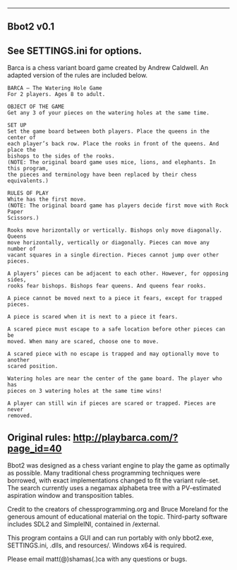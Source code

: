 ----------------
Bbot2 v0.1
----------------

See SETTINGS.ini for options.
----------------

Barca is a chess variant board game created by Andrew Caldwell. An adapted version of
the rules are included below.

	BARCA – The Watering Hole Game
	For 2 players. Ages 8 to adult.

	OBJECT OF THE GAME
	Get any 3 of your pieces on the watering holes at the same time.
 
	SET UP
	Set the game board between both players. Place the queens in the center of
	each player’s back row. Place the rooks in front of the queens. And place the
	bishops to the sides of the rooks.
	(NOTE: The original board game uses mice, lions, and elephants. In this program,
	the pieces and terminology have been replaced by their chess equivalents.)
 
	RULES OF PLAY
	White has the first move.
	(NOTE: The original board game has players decide first move with Rock Paper
	Scissors.)

	Rooks move horizontally or vertically. Bishops only move diagonally. Queens
	move horizontally, vertically or diagonally. Pieces can move any number of
	vacant squares in a single direction. Pieces cannot jump over other pieces.

	A players’ pieces can be adjacent to each other. However, for opposing sides,
	rooks fear bishops. Bishops fear queens. And queens fear rooks.

	A piece cannot be moved next to a piece it fears, except for trapped
	pieces.

	A piece is scared when it is next to a piece it fears.

	A scared piece must escape to a safe location before other pieces can be
	moved. When many are scared, choose one to move.

	A scared piece with no escape is trapped and may optionally move to another
	scared position.

	Watering holes are near the center of the game board. The player who has
	pieces on 3 watering holes at the same time wins!

	A player can still win if pieces are scared or trapped. Pieces are never
	removed.
	
Original rules: http://playbarca.com/?page_id=40
----------------

Bbot2 was designed as a chess variant engine to play the game as optimally as
possible. Many traditional chess programming techniques were borrowed, with exact
implementations changed to fit the variant rule-set. The search currently uses a
negamax alphabeta tree with a PV-estimated aspiration window and transposition
tables.

Credit to the creators of chessprogramming.org and Bruce Moreland for the generous
amount of educational material on the topic.
Third-party software includes SDL2 and SimpleINI, contained in /external.

This program contains a GUI and can run portably with only bbot2.exe, SETTINGS.ini, .dlls,
and resources/.
Windows x64 is required.

Please email matt(@)shamas(.)ca with any questions or bugs.
